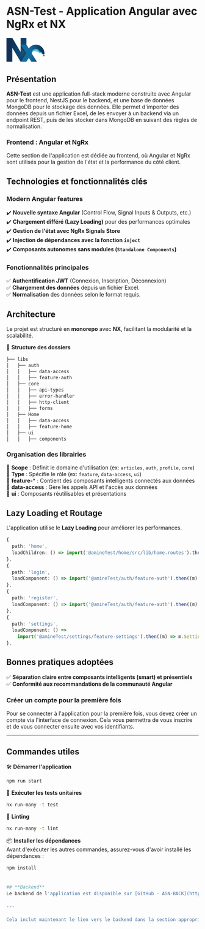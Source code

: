 # **ASN-Test - Application Angular avec NgRx et NX**  

<img src="apps/amineTest/src/assets/nx-logo.png" alt="MyApp Example App" width="100"/>

## **Présentation**  
**ASN-Test** est une application full-stack moderne construite avec Angular pour le frontend, NestJS pour le backend, et une base de données MongoDB pour le stockage des données. Elle permet d'importer des données depuis un fichier Excel, de les envoyer à un backend via un endpoint REST, puis de les stocker dans MongoDB en suivant des règles de normalisation.

### **Frontend : Angular et NgRx**  
Cette section de l'application est dédiée au frontend, où Angular et NgRx sont utilisés pour la gestion de l'état et la performance du côté client.

## **Technologies et fonctionnalités clés**  
### **Modern Angular features**  
✔️ **Nouvelle syntaxe Angular** (Control Flow, Signal Inputs & Outputs, etc.)  
✔️ **Chargement différé (Lazy Loading)** pour des performances optimales  
✔️ **Gestion de l'état avec NgRx Signals Store**  
✔️ **Injection de dépendances avec la fonction `inject`**  
✔️ **Composants autonomes sans modules (`Standalone Components`)**  

### **Fonctionnalités principales**  
✅ **Authentification JWT** (Connexion, Inscription, Déconnexion)  
✅ **Chargement des données** depuis un fichier Excel.  
✅ **Normalisation** des données selon le format requis.

## **Architecture**  
Le projet est structuré en **monorepo** avec **NX**, facilitant la modularité et la scalabilité.  

📂 **Structure des dossiers**  
```
├── libs
│   ├── auth
│   │   ├── data-access
│   │   ├── feature-auth
│   ├── core
│   │   ├── api-types
│   │   ├── error-handler
│   │   ├── http-client
│   │   ├── forms
│   ├── Home
│   │   ├── data-access
│   │   ├── feature-home
│   ├── ui
│   │   ├── components
```

### **Organisation des librairies**  
🔹 **Scope** : Définit le domaine d'utilisation (ex: `articles`, `auth`, `profile`, `core`)  
🔹 **Type** : Spécifie le rôle (ex: `feature`, `data-access`, `ui`)  
🔹 **feature-*** : Contient des composants intelligents connectés aux données  
🔹 **data-access** : Gère les appels API et l'accès aux données  
🔹 **ui** : Composants réutilisables et présentations  

## **Lazy Loading et Routage**  
L'application utilise le **Lazy Loading** pour améliorer les performances.

```typescript
{
  path: 'home',
  loadChildren: () => import('@amineTest/home/src/lib/home.routes').then((m) => m.HOME_ROUTES),
},
{
  path: 'login',
  loadComponent: () => import('@amineTest/auth/feature-auth').then((m) => m.LoginComponent),
},
{
  path: 'register',
  loadComponent: () => import('@amineTest/auth/feature-auth').then((m) => m.RegisterComponent),
},
{
  path: 'settings',
  loadComponent: () =>
    import('@amineTest/settings/feature-settings').then((m) => m.SettingsComponent),
},
```

## **Bonnes pratiques adoptées**  
✅ **Séparation claire entre composants intelligents (smart) et présentiels**  
✅ **Conformité aux recommandations de la communauté Angular**  

### **Créer un compte pour la première fois**  
Pour se connecter à l'application pour la première fois, vous devez créer un compte via l'interface de connexion. Cela vous permettra de vous inscrire et de vous connecter ensuite avec vos identifiants.

---

## **Commandes utiles**  
🛠 **Démarrer l'application**  
```bash
npm run start
```

🧪 **Exécuter les tests unitaires**  
```bash
nx run-many -t test
```

📏 **Linting**  
```bash
nx run-many -t lint
```

📦 **Installer les dépendances**  
Avant d'exécuter les autres commandes, assurez-vous d'avoir installé les dépendances :  
```bash
npm install


## **Backend**  
Le backend de l'application est disponible sur [GitHub - ASN-BACK](https://github.com/enimakherratia/ASN-BACK).

---

Cela inclut maintenant le lien vers le backend dans la section appropriée.
